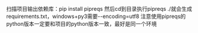 扫描项目输出依赖库：pip install pipreqs 然后cd到目录执行pipreqs ./就会生成requirements.txt，windows+py3需要--encoding=utf8 注意使用pipreqs的python版本一定要和项目的python版本一致，最好是同一个环境

